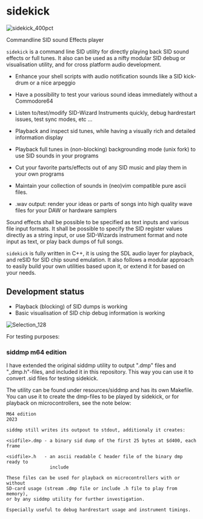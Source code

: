 # sidekick
![sidekick_400pct](https://github.com/M64GitHub/sidekick/assets/84202356/d9647fd1-f9c8-4a4e-bdc5-d9caebd62538)

Commandline SID sound Effects player  

`sidekick` is a command line SID utility for directly playing back SID sound effects or full tunes. It also can be used as a nifty modular SID debug or visualisation utility, and for cross platform audio development.  
 - Enhance your shell scripts with audio notification sounds like a SID kick-drum or a nice arpeggio
 - Have a possibility to test your various sound ideas immediately without a Commodore64
 - Listen to/test/modify SID-Wizard Instruments quickly, debug hardrestart issues, test sync modes, etc ...
 - Playback and inspect sid tunes, while having a visually rich and detailed information display
 - Playback full tunes in (non-blocking) backgrounding mode (unix fork) to use SID sounds in your programs
 - Cut your favorite parts/effects out of any SID music and play them in your own programs
   
 - Maintain your collection of sounds in (neo)vim compatible pure ascii files.
 - .wav output: render your ideas or parts of songs into high quality wave files for your DAW or hardware samplers

Sound effects shall be possible to be specified as text inputs and various file input formats.
It shall be possible to specify the SID register values directly as a string input, or use 
SID-Wizards instrument format and note input as text, or play back dumps of full songs.

`sidekick` is fully written in C++, it is using the SDL audio layer for playback, and reSID for SID chip sound emulation. 
It also follows a modular approach to easily build your own utilities based upon it, or extend it for based on your needs.

## Development status
 - Playback (blocking) of SID dumps is working
 - Basic visualisation of SID chip debug information is working
   
![Selection_128](https://github.com/M64GitHub/sidekick/assets/84202356/8751997d-b15f-43f7-8174-ce53637576b4)
 
For testing purposes:

### siddmp m64 edition

I have extended the original siddmp utility to output ".dmp" files and "_dmp.h"-files, 
and included it in this repository. This way you can use it to convert .sid files for testing sidekick.

The utility can be found under resources/siddmp and has its own Makefile. You
can use it to create the dmp-files to be played by sidekick, or for playback on microcontrollers, see the note below:

```
M64 edition                                                                2023

siddmp still writes its outpout to stdout, additionaly it creates:

<sidfile>.dmp - a binary sid dump of the first 25 bytes at $d400, each frame

<sidfile>.h   - an ascii readable C header file of the binary dmp ready to 
                include

These files can be used for playback on microcontrollers with or without 
SD-card usage (stream .dmp file or include .h file to play from memory),
or by any siddmp utility for further investigation.

Especially useful to debug hardrestart usage and instrument timings.
```


